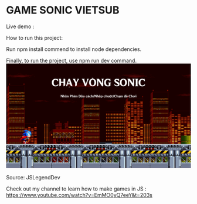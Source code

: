 # GAME SONIC VIETSUB

Live demo : 

How to run this project:

Run npm install commend to install node dependencies.

Finally, to run the project, use npm run dev command.
![alt text](image.png)

Source: JSLegendDev

Check out my channel to learn how to make games in JS : https://www.youtube.com/watch?v=EmMO0yQ7eeY&t=203s
